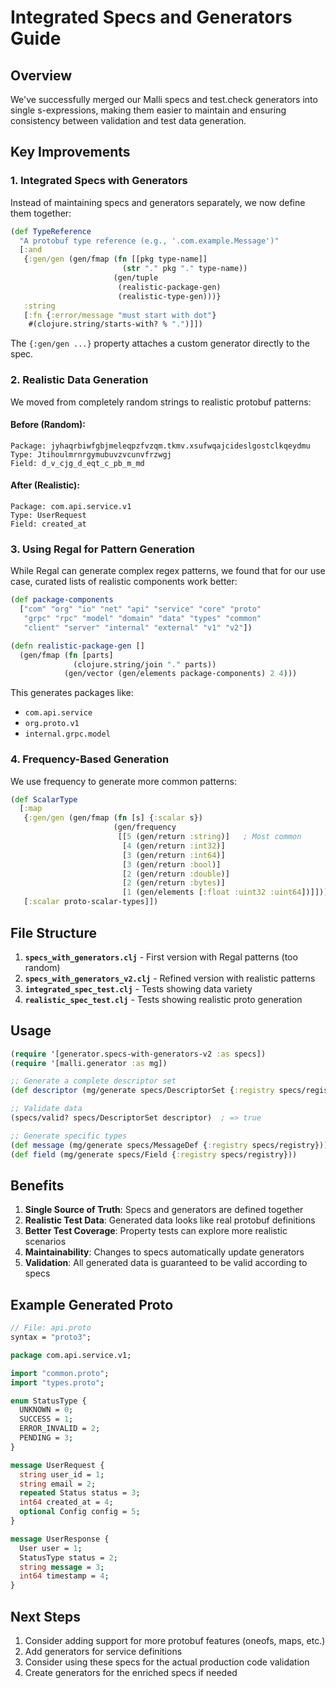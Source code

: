 # Integrated Specs and Generators Guide

## Overview

We've successfully merged our Malli specs and test.check generators into single s-expressions, making them easier to maintain and ensuring consistency between validation and test data generation.

## Key Improvements

### 1. Integrated Specs with Generators

Instead of maintaining specs and generators separately, we now define them together:

```clojure
(def TypeReference
  "A protobuf type reference (e.g., '.com.example.Message')"
  [:and
   {:gen/gen (gen/fmap (fn [[pkg type-name]]
                         (str "." pkg "." type-name))
                       (gen/tuple 
                        (realistic-package-gen)
                        (realistic-type-gen)))}
   :string
   [:fn {:error/message "must start with dot"} 
    #(clojure.string/starts-with? % ".")]])
```

The `{:gen/gen ...}` property attaches a custom generator directly to the spec.

### 2. Realistic Data Generation

We moved from completely random strings to realistic protobuf patterns:

#### Before (Random):
```
Package: jyhaqrbiwfgbjmeleqpzfvzqm.tkmv.xsufwqajcideslgostclkqeydmu
Type: Jtihoulmrnrgymubuvzvcunvfrzwgj
Field: d_v_cjg_d_eqt_c_pb_m_md
```

#### After (Realistic):
```
Package: com.api.service.v1
Type: UserRequest
Field: created_at
```

### 3. Using Regal for Pattern Generation

While Regal can generate complex regex patterns, we found that for our use case, curated lists of realistic components work better:

```clojure
(def package-components
  ["com" "org" "io" "net" "api" "service" "core" "proto" 
   "grpc" "rpc" "model" "domain" "data" "types" "common"
   "client" "server" "internal" "external" "v1" "v2"])

(defn realistic-package-gen []
  (gen/fmap (fn [parts]
              (clojure.string/join "." parts))
            (gen/vector (gen/elements package-components) 2 4)))
```

This generates packages like:
- `com.api.service`
- `org.proto.v1`
- `internal.grpc.model`

### 4. Frequency-Based Generation

We use frequency to generate more common patterns:

```clojure
(def ScalarType
  [:map
   {:gen/gen (gen/fmap (fn [s] {:scalar s})
                       (gen/frequency 
                        [[5 (gen/return :string)]   ; Most common
                         [4 (gen/return :int32)]
                         [3 (gen/return :int64)]
                         [3 (gen/return :bool)]
                         [2 (gen/return :double)]
                         [2 (gen/return :bytes)]
                         [1 (gen/elements [:float :uint32 :uint64])]]))}  ; Less common
   [:scalar proto-scalar-types]])
```

## File Structure

1. **`specs_with_generators.clj`** - First version with Regal patterns (too random)
2. **`specs_with_generators_v2.clj`** - Refined version with realistic patterns
3. **`integrated_spec_test.clj`** - Tests showing data variety
4. **`realistic_spec_test.clj`** - Tests showing realistic proto generation

## Usage

```clojure
(require '[generator.specs-with-generators-v2 :as specs])
(require '[malli.generator :as mg])

;; Generate a complete descriptor set
(def descriptor (mg/generate specs/DescriptorSet {:registry specs/registry}))

;; Validate data
(specs/valid? specs/DescriptorSet descriptor)  ; => true

;; Generate specific types
(def message (mg/generate specs/MessageDef {:registry specs/registry}))
(def field (mg/generate specs/Field {:registry specs/registry}))
```

## Benefits

1. **Single Source of Truth**: Specs and generators are defined together
2. **Realistic Test Data**: Generated data looks like real protobuf definitions
3. **Better Test Coverage**: Property tests can explore more realistic scenarios
4. **Maintainability**: Changes to specs automatically update generators
5. **Validation**: All generated data is guaranteed to be valid according to specs

## Example Generated Proto

```proto
// File: api.proto
syntax = "proto3";

package com.api.service.v1;

import "common.proto";
import "types.proto";

enum StatusType {
  UNKNOWN = 0;
  SUCCESS = 1;
  ERROR_INVALID = 2;
  PENDING = 3;
}

message UserRequest {
  string user_id = 1;
  string email = 2;
  repeated Status status = 3;
  int64 created_at = 4;
  optional Config config = 5;
}

message UserResponse {
  User user = 1;
  StatusType status = 2;
  string message = 3;
  int64 timestamp = 4;
}
```

## Next Steps

1. Consider adding support for more protobuf features (oneofs, maps, etc.)
2. Add generators for service definitions
3. Consider using these specs for the actual production code validation
4. Create generators for the enriched specs if needed